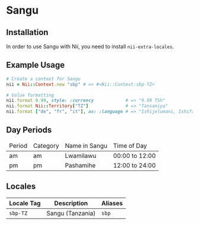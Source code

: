 <!-- This file has been generated. Source: languages/_template.md.erb -->

# Sangu

## Installation

In order to use Sangu with Nii, you need to install `nii-extra-locales`.

## Example Usage

``` ruby
# Create a context for Sangu
nii = Nii::Context.new "sbp" # => #<Nii::Context:sbp-TZ>

# Value formatting
nii.format 9.99, style: :currency            # => "9.99 TSh"
nii.format Nii::Territory["TZ"]              # => "Tansaniya"
nii.format ["de", "fr", "it"], as: :language # => "Ishijelumani, Ishifalansa, Ishihitaliyano"
```

## Day Periods


<table>
  <thead>
    <tr>
      <td>Period</td>
      <td>Category</td>
      <td>Name in Sangu</td>
      <td>Time of Day</td>
    </tr>
  </thead>
  <tbody>
    <tr>
      <td>am</td>
      <td>am</td>
      <td>Lwamilawu</td>
      <td>00:00 to 12:00</td>
    </tr>
    <tr>
      <td>pm</td>
      <td>pm</td>
      <td>Pashamihe</td>
      <td>12:00 to 24:00</td>
    </tr>
  </tbody>
</table>



## Locales

<table>
  <thead>
    <tr>
      <th>Locale Tag</th>
      <th>Description</th>
      <th>Aliases</th>
    </tr>
  </thead>
  <tbody>
    <tr>
      <td><code>sbp-TZ</code></td>
      <td>Sangu (Tanzania)</td>
      <td><code>sbp</code></td>
    </tr>
  </tbody>
</table>

